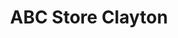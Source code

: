 ---
title: "ABC Store Clayton"
url: /clayton/abc-store-clayton-flowers-crossroads-way/
shop: alcohol
---
